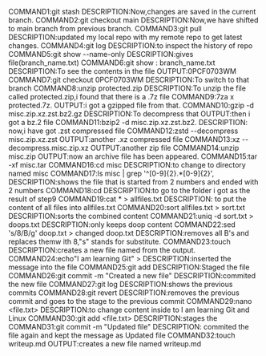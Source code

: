 COMMAND1:git stash
DESCRIPTION:Now,changes are saved in the current branch.
COMMAND2:git checkout main
DESCRIPTION:Now,we have shifted to main branch from previous branch.
COMMAND3:git pull
DESCRIPTION:updated my local repo with my remote repo to get latest changes.
COMMAND4:git log
DESCRIPTION:to inspect the history of repo
COMMAND5:git show --name-only <hash>
DESCRIPTION:gives file(branch_name.txt)
COMMAND6:git show <hash>: branch_name.txt
DESCRIPTION:To see the contents in the file
OUTPUT:0PCF0703WM
COMMAND7:git checkout 0PCF0703WM
DESCRIPTION:To switch to that branch
COMMAND8:unzip protected.zip
DESCRIPTION:To unzip the file called protected.zip,i found that there is a .7z file
COMMAND9:7za x protected.7z.
OUTPUT:i got a gzipped file from that.
COMMAND10:gzip -d misc.zip.xz.zst.bz2.gz 
DESCRIPTION:To decompress that
OUTPUT:then i got a bz.2 file
COMMAND11:bzip2 -d misc.zip.xz.zst.bz2.
DESCRIPTION: now,i have got .zst compressed file
COMMAND12:zstd --decompress misc.zip.xz.zst
OUTPUT:another .xz compressed file
COMMAND13:xz --decompress.misc.zip.xz
OUTPUT:another zip file
COMMAND14:unzip misc.zip
OUTPUT:now an archive file has been appeared.
COMMAND15:tar -xf misc.tar
COMMAND16:cd misc
DESCRIPTION:to change to directory named misc
COMMAND17:ls misc | grep '^[0-9]\{2\}.*[0-9]\{2\}',
DESCRIPTION:shows the file that is started from 2 numbers and ended with 2 numbers
COMMAND18:cd <filename>
DESCRIPTION:to go to the folder  i got as the result of step9
COMMAND19:cat * > allfiles.txt
DESCRIPTION: to put the content of all files into allfiles.txt
COMMAND20:sort allfiles.txt > sort.txt
DESCRIPTION:sorts the combined content
COMMAND21:uniq -d sort.txt > doops.txt
DESCRIPTION:only keeps doop content
COMMAND22:sed 's/8/B/g' doop.txt > changed doop.txt
DESCRIPTION:removes all B's and replaces themw ith 8,"s" stands for substitute.
COMMAND23:touch <filename from above output>
DESCRIPTION:creates a new file named from the output.
COMMAND24:echo"I am learning Git" > <filename>
DESCRIPTION:inserted the message into the file
COMMAND25:git add <filename>
DESCRIPTION:Staged the file
COMMAND26:git commit -m "Created a new file"
DESCRIPTION:commited the new file
COMMAND27:git log
DESCRIPTION:shows the previous commits
COMMAND28:git revert <hash>
DESCRIPTION:removes the previous commit and goes to the stage to the previous commit
COMMAND29:nano <file.txt>
DESCRIPTION:to change content inside to I am learning Git and Linux
COMMAND30:git add <file.txt>
DESCRIPTION:stages the <file>
COMMAND31:git commit -m "Updated file"
DESCRIPTION: commited the file again and kept the message as Updated file
COMMAND32:touch writeup.md
OUTPUT:creates a new file named writeup.md
